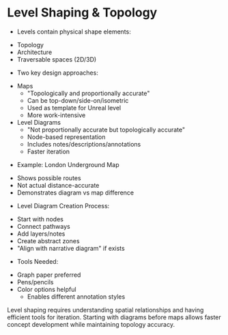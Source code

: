 # Level Shaping & Topology

* Levels contain physical shape elements:
 - Topology
 - Architecture 
 - Traversable spaces (2D/3D)

* Two key design approaches:
 - Maps
   * "Topologically and proportionally accurate"
   * Can be top-down/side-on/isometric
   * Used as template for Unreal level
   * More work-intensive
 - Level Diagrams
   * "Not proportionally accurate but topologically accurate"
   * Node-based representation
   * Includes notes/descriptions/annotations
   * Faster iteration

* Example: London Underground Map
 - Shows possible routes
 - Not actual distance-accurate
 - Demonstrates diagram vs map difference

* Level Diagram Creation Process:
 - Start with nodes
 - Connect pathways
 - Add layers/notes
 - Create abstract zones
 - "Align with narrative diagram" if exists

* Tools Needed:
 - Graph paper preferred
 - Pens/pencils
 - Color options helpful
   * Enables different annotation styles

Level shaping requires understanding spatial relationships and having efficient tools for iteration. Starting with diagrams before maps allows faster concept development while maintaining topology accuracy.
